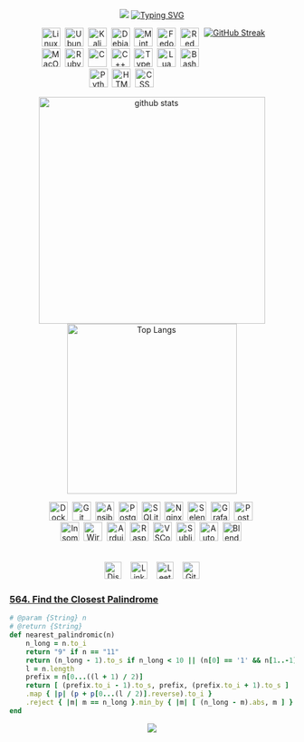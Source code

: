 
<p align="center">
  <img src="https://capsule-render.vercel.app/api?type=waving&height=100&color=0:A690B8,100:BF90F3&section=header&reversal=true"/>
  <a href="https://git.io/typing-svg"><img src="https://readme-typing-svg.demolab.com?font=Handjet&size=32&duration=4000&pause=1500&color=7289DA&center=true&vCenter=true&random=true&width=500&height=32&lines=Welcome" alt="Typing SVG" /></a>
</p>

[list of badges]: # (https://naereen.github.io/badges/)
[more]: # (https://shields.io/)
[more and more]: # (https://github.com/Ileriayo/markdown-badges)
[fonts]: # (https://fonts.google.com/)
[running font]: # (https://readme-typing-svg.demolab.com)


<div align="center">
    <div style="display: flex; flex-wrap: nowrap; justify-content: center;">
        <div style="display: flex; flex-wrap: wrap; width: 400px;">
            <div style="flex: 1;">
                <img src="https://skillicons.dev/icons?i=linux" alt="Linux" width="33" height="33" /><span>&nbsp;</span>  
                <img src="https://skillicons.dev/icons?i=ubuntu" alt="Ubuntu" width="33" height="33" /><span>&nbsp;</span>
                <img src="https://skillicons.dev/icons?i=kali" alt="Kali" width="33" height="33" /><span>&nbsp;</span>
                <img src="https://skillicons.dev/icons?i=debian" alt="Debian" width="33" height="33" /><span>&nbsp;</span>
                <img src="https://skillicons.dev/icons?i=mint" alt="Mint" width="33" height="33" /><span>&nbsp;</span>
                <img src="https://upload.wikimedia.org/wikipedia/commons/thumb/3/3f/Fedora_logo.svg/267px-Fedora_logo.svg.png?20091128031656" alt="Fedora" width="33" height="33" /><span>&nbsp;</span>
                <img src="https://skillicons.dev/icons?i=redhat" alt="Red Hat" width="33" height="33" /><span>&nbsp;</span>
                <img src="https://skillicons.dev/icons?i=apple" alt="MacOS" width="33" height="33" /><span>&nbsp;</span>
                <img src="https://skillicons.dev/icons?i=ruby" alt="Ruby" width="33" height="33" /><span>&nbsp;</span>
                <img src="https://skillicons.dev/icons?i=c" alt="C" width="33" height="33" /><span>&nbsp;</span>
                <img src="https://skillicons.dev/icons?i=cpp" alt="C++" width="33" height="33" /><span>&nbsp;</span>
                <img src="https://skillicons.dev/icons?i=ts" alt="TypeScript" width="33" height="33" /><span>&nbsp;</span>
                <img src="https://skillicons.dev/icons?i=lua" alt="Lua" width="33" height="33" /><span>&nbsp;</span>
                <img src="https://skillicons.dev/icons?i=bash" alt="Bash" width="33" height="33" /><span>&nbsp;</span>
                <img src="https://skillicons.dev/icons?i=python" alt="Python" width="33" height="33" /><span>&nbsp;</span>
                <img src="https://skillicons.dev/icons?i=html" alt="HTML" width="33" height="33" /><span>&nbsp;</span>
                <img src="https://skillicons.dev/icons?i=css" alt="CSS" width="33" height="33" />
            </div>
            <a href="https://git.io/streak-stats"><img src="https://github-readme-streak-stats.herokuapp.com?user=Wl0cKk&theme=tokyonight-duo&border_radius=0&date_format=n%2Fj%5B%2FY%5D&mode=weekly&card_width=700&card_height=100" alt="GitHub Streak" /></a>
            <p align="center">
                <img src="https://github-readme-stats.vercel.app/api?username=Wl0cKk&rank_icon=github&show_icons=true&theme=tokyonight" alt="github stats" width="400"/>
                <img src="https://github-readme-stats.vercel.app/api/top-langs/?username=Wl0cKk&theme=tokyonight&size_weight=0.1&count_weight=0.2&layout=compact" alt="Top Langs" width="300"/>
            </p>
            <div style="flex: 1;">
                <img src="https://skillicons.dev/icons?i=docker" alt="Docker" width="33" height="33" /><span>&nbsp;</span>
                <img src="https://skillicons.dev/icons?i=git" alt="Git" width="33" height="33" /><span>&nbsp;</span>
                <img src="https://skillicons.dev/icons?i=ansible" alt="Ansible" width="33" height="33" /><span>&nbsp;</span>
                <img src="https://skillicons.dev/icons?i=postgres" alt="PostgreSQL" width="33" height="33" /><span>&nbsp;</span>
                <img src="https://skillicons.dev/icons?i=sqlite" alt="SQLite" width="33" height="33" /><span>&nbsp;</span>
                <img src="https://skillicons.dev/icons?i=nginx" alt="Nginx" width="33" height="33" /><span>&nbsp;</span>
                <img src="https://skillicons.dev/icons?i=selenium" alt="Selenium" width="33" height="33" /><span>&nbsp;</span>
                <img src="https://skillicons.dev/icons?i=grafana" alt="Grafana" width="33" height="33" /><span>&nbsp;</span>
                <img src="https://skillicons.dev/icons?i=postman" alt="Postman" width="33" height="33" /><span>&nbsp;</span>
                <img src="https://encrypted-tbn0.gstatic.com/images?q=tbn:ANd9GcQFwBIzoVFfmX3NPoSIrbGhmCXb4KDgbnZKA1zFltVc9tcpOjELPV1U37sGNf3l0W_gzCs&usqp=CAU" alt="Insomnia" width="33" height="33" /><span>&nbsp;</span>
                <img src="https://upload.wikimedia.org/wikipedia/commons/thumb/c/c6/Wireshark_icon_new.png/600px-Wireshark_icon_new.png?20230509085415" alt="Wireshark" width="33" height="33" /><span>&nbsp;</span>
                <img src="https://skillicons.dev/icons?i=arduino" alt="Arduino" width="33" height="33" /><span>&nbsp;</span>
                <img src="https://skillicons.dev/icons?i=raspberrypi" alt="Raspberry Pi" width="33" height="33" /><span>&nbsp;</span>
                <img src="https://skillicons.dev/icons?i=vscodium" alt="VSCodium" width="33" height="33" /><span>&nbsp;</span>
                <img src="https://skillicons.dev/icons?i=sublime" alt="Sublime" width="33" height="33" /><span>&nbsp;</span>
                <img src="https://skillicons.dev/icons?i=autocad" alt="AutoCAD" width="33" height="33" /><span>&nbsp;</span>
                <img src="https://skillicons.dev/icons?i=blender" alt="Blender" width="33" height="33" /><span>&nbsp;</span>
            </div>
        </div>
    </div>
</div>
</br></br>
<div align="center">
    <a href="https://discord.com/users/1016287707846160384" target="_blank" style="text-decoration: none;"><img src="https://img.shields.io/badge/Discord-282C34?logo=discord&logoColor=7289DA" alt="Discord logo" title="Discord" height="30"/></a>
    <span>&nbsp;&nbsp;</span>
    <a href="https://www.linkedin.com/in/uladzimir-kandratsiuk-b77505295/" target="_blank" style="text-decoration: none;"><img src="https://img.shields.io/badge/LinkedIn-282C34?logo=linkedin&logoColor=0077B5" alt="LinkedIn logo" title="LinkedIn" height="30"/></a>
    <span>&nbsp;&nbsp;</span>
    <a href="https://leetcode.com/u/amnesia10/" target="_blank" style="text-decoration: none;"><img src="https://img.shields.io/badge/LeetCode-282C34?logo=leetcode&logoColor=FFA116" alt="LeetCode logo" title="LeetCode" height="30"/></a>
    <span>&nbsp;&nbsp;</span>
    <a href="https://gist.github.com/Wl0cKk" target="_blank" style="text-decoration: none;"><img src="https://img.shields.io/badge/GitHub%20Gist-282C34?logo=github&logoColor=white" alt="GitHub Gist logo" title="GitHub Gist" height="30"/></a>
</div>

### [564. Find the Closest Palindrome](https://leetcode.com/problems/find-the-closest-palindrome/submissions/1367017433/?envType=daily-question&envId=2024-08-24)
```ruby
# @param {String} n
# @return {String}
def nearest_palindromic(n)
    n_long = n.to_i
    return "9" if n == "11"
    return (n_long - 1).to_s if n_long < 10 || (n[0] == '1' && n[1..-1] == '0' * (n.length - 1))
    l = n.length
    prefix = n[0...((l + 1) / 2)]
    return [ (prefix.to_i - 1).to_s, prefix, (prefix.to_i + 1).to_s ]
    .map { |p| (p + p[0...(l / 2)].reverse).to_i }
    .reject { |m| m == n_long }.min_by { |m| [ (n_long - m).abs, m ] }.to_s
end
```
<p align="center">
  <img src="https://capsule-render.vercel.app/api?type=waving&height=100&color=0:A690B8,100:BF90F3&section=footer&reversal=true"/>
</p>
